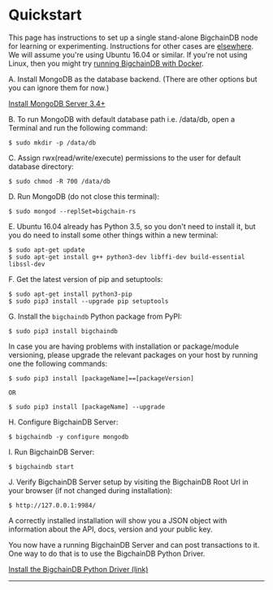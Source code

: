 # Quickstart

This page has instructions to set up a single stand-alone BigchainDB node for learning or experimenting. Instructions for other cases are [elsewhere](introduction.html). We will assume you're using Ubuntu 16.04 or similar. If you're not using Linux, then you might try [running BigchainDB with Docker](appendices/run-with-docker.html).

A. Install MongoDB as the database backend. (There are other options but you can ignore them for now.)

[Install MongoDB Server 3.4+](https://docs.mongodb.com/manual/tutorial/install-mongodb-on-ubuntu/)

B. To run MongoDB with default database path i.e. /data/db, open a Terminal and run the following command:
```text
$ sudo mkdir -p /data/db
```

C. Assign rwx(read/write/execute) permissions to the user for default database directory:
```text
$ sudo chmod -R 700 /data/db
```

D. Run MongoDB (do not close this terminal):
```text
$ sudo mongod --replSet=bigchain-rs
```

E. Ubuntu 16.04 already has Python 3.5, so you don't need to install it, but you do need to install some other things within a new terminal:
```text
$ sudo apt-get update
$ sudo apt-get install g++ python3-dev libffi-dev build-essential libssl-dev
```

F. Get the latest version of pip and setuptools:
```text
$ sudo apt-get install python3-pip
$ sudo pip3 install --upgrade pip setuptools
```

G. Install the `bigchaindb` Python package from PyPI:
```text
$ sudo pip3 install bigchaindb
```

In case you are having problems with installation or package/module versioning, please upgrade the relevant packages on your host by running one the following commands:
```text
$ sudo pip3 install [packageName]==[packageVersion]

OR

$ sudo pip3 install [packageName] --upgrade
```

H. Configure BigchainDB Server:
```text
$ bigchaindb -y configure mongodb
```

I. Run BigchainDB Server:
```text
$ bigchaindb start
```

J. Verify BigchainDB Server setup by visiting the BigchainDB Root Url in your browser (if not changed during installation):
```text
$ http://127.0.0.1:9984/
```

A correctly installed installation will show you a JSON object with information about the API, docs, version and your public key.

You now have a running BigchainDB Server and can post transactions to it.
One way to do that is to use the BigchainDB Python Driver.

[Install the BigchainDB Python Driver (link)](https://docs.bigchaindb.com/projects/py-driver/en/latest/quickstart.html)

<hr>

<br>
<br>
<br>
<br>
<br>
<br>
<br>
<br>
<br>
<br>
<br>
<br>

